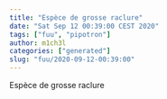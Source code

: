 ```yaml
---
title: "Espèce de grosse raclure"
date: "Sat Sep 12 00:39:00 CEST 2020"
tags: ["fuu", "pipotron"]
author: m1ch3l
categories: ["generated"]
slug: "fuu/2020-09-12-00:39:00"
---
```


Espèce de grosse raclure
